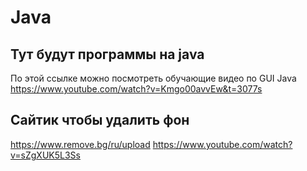 # Java
## Тут будут программы на java
По этой ссылке можно посмотреть обучающие видео по GUI Java
https://www.youtube.com/watch?v=Kmgo00avvEw&t=3077s

## Сайтик чтобы удалить фон
https://www.remove.bg/ru/upload
https://www.youtube.com/watch?v=sZgXUK5L3Ss
